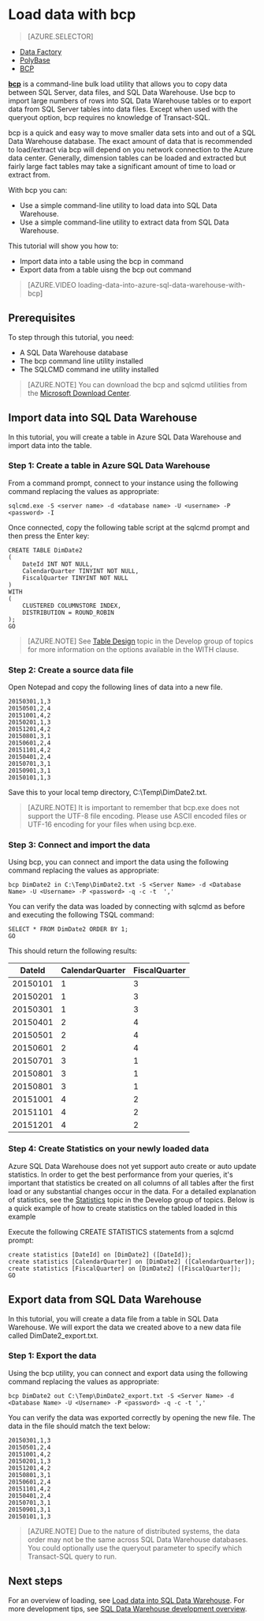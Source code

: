 <properties
   pageTitle="Use bcp to load data into SQL Data Warehouse | Microsoft Azure"
   description="Learn what bcp is and how to use it for data warehousing scenarios."
   services="sql-data-warehouse"
   documentationCenter="NA"
   authors="TwoUnder"
   manager="barbkess"
   editor=""/>

<tags
   ms.service="sql-data-warehouse"
   ms.devlang="NA"
   ms.topic="article"
   ms.tgt_pltfrm="NA"
   ms.workload="data-services"
   ms.date="01/07/2016"
   ms.author="mausher;barbkess;sonyama"/>


# Load data with bcp

> [AZURE.SELECTOR]
- [Data Factory](sql-data-warehouse-get-started-load-with-azure-data-factory.md)
- [PolyBase](sql-data-warehouse-get-started-load-with-polybase.md)
- [BCP](sql-data-warehouse-load-with-bcp.md)


**[bcp][]** is a command-line bulk load utility that allows you to copy data between SQL Server, data files, and SQL Data Warehouse. Use bcp to import large numbers of rows into SQL Data Warehouse tables or to export data from SQL Server tables into data files. Except when used with the queryout option, bcp requires no knowledge of Transact-SQL.

bcp is a quick and easy way to move smaller data sets into and out of a SQL Data Warehouse database. The exact amount of data that is recommended to load/extract via bcp will depend on you network connection to the Azure data center.  Generally, dimension tables can be loaded and extracted but fairly large fact tables may take a significant amount of time to load or extract from.

With bcp you can:

- Use a simple command-line utility to load data into SQL Data Warehouse.
- Use a simple command-line utility to extract data from SQL Data Warehouse.

This tutorial will show you how to:

- Import data into a table using the bcp in command
- Export data from a table uisng the bcp out command

>[AZURE.VIDEO loading-data-into-azure-sql-data-warehouse-with-bcp]

## Prerequisites

To step through this tutorial, you need:

- A SQL Data Warehouse database
- The bcp command line utility installed
- The SQLCMD command ine utility installed

>[AZURE.NOTE] You can download the bcp and sqlcmd utilities from the [Microsoft Download Center][].

## Import data into SQL Data Warehouse

In this tutorial, you will create a table in Azure SQL Data Warehouse and import data into the table.

### Step 1: Create a table in Azure SQL Data Warehouse

From a command prompt, connect to your instance using the following command replacing the values as appropriate:

```
sqlcmd.exe -S <server name> -d <database name> -U <username> -P <password> -I
```
Once connected, copy the following table script at the sqlcmd prompt and then press the Enter key:

```
CREATE TABLE DimDate2 
(
    DateId INT NOT NULL,
    CalendarQuarter TINYINT NOT NULL,
    FiscalQuarter TINYINT NOT NULL
)
WITH 
(
    CLUSTERED COLUMNSTORE INDEX,
    DISTRIBUTION = ROUND_ROBIN
);
GO
```
>[AZURE.NOTE] See [Table Design][] topic in the Develop group of topics for more information on the options available in the WITH clause.

### Step 2: Create a source data file

Open Notepad and copy the following lines of data into a new file.

```
20150301,1,3
20150501,2,4
20151001,4,2
20150201,1,3
20151201,4,2
20150801,3,1
20150601,2,4
20151101,4,2
20150401,2,4
20150701,3,1
20150901,3,1
20150101,1,3
```

Save this to your local temp directory, C:\Temp\DimDate2.txt.

> [AZURE.NOTE] It is important to remember that bcp.exe does not support the UTF-8 file encoding. Please use ASCII encoded files or UTF-16 encoding for your files when using bcp.exe.

### Step 3: Connect and import the data
Using bcp, you can connect and import the data using the following command replacing the values as appropriate:

```
bcp DimDate2 in C:\Temp\DimDate2.txt -S <Server Name> -d <Database Name> -U <Username> -P <password> -q -c -t  ','
```

You can verify the data was loaded by connecting with sqlcmd as before and executing the following TSQL command:

```
SELECT * FROM DimDate2 ORDER BY 1;
GO
```

This should return the following results:

DateId |CalendarQuarter |FiscalQuarter
----------- |--------------- |-------------
20150101 |1 |3
20150201 |1 |3
20150301 |1 |3
20150401 |2 |4
20150501 |2 |4
20150601 |2 |4
20150701 |3 |1
20150801 |3 |1
20150801 |3 |1
20151001 |4 |2
20151101 |4 |2
20151201 |4 |2

### Step 4: Create Statistics on your newly loaded data 

Azure SQL Data Warehouse does not yet support auto create or auto update statistics. In order to get the best performance from your queries, it's important that statistics be created on all columns of all tables after the first load or any substantial changes occur in the data. For a detailed explanation of statistics, see the [Statistics][] topic in the Develop group of topics. Below is a quick example of how to create statistics on the tabled loaded in this example

Execute the following CREATE STATISTICS statements from a sqlcmd prompt:

```
create statistics [DateId] on [DimDate2] ([DateId]);
create statistics [CalendarQuarter] on [DimDate2] ([CalendarQuarter]);
create statistics [FiscalQuarter] on [DimDate2] ([FiscalQuarter]);
GO
```

## Export data from SQL Data Warehouse
In this tutorial, you will create a data file from a table in SQL Data Warehouse. We will export the data we created above to a new data file called DimDate2_export.txt.

### Step 1: Export the data

Using the bcp utility, you can connect and export data using the following command replacing the values as appropriate:

```
bcp DimDate2 out C:\Temp\DimDate2_export.txt -S <Server Name> -d <Database Name> -U <Username> -P <password> -q -c -t ','
```
You can verify the data was exported correctly by opening the new file. The data in the file should match the text below:

```
20150301,1,3
20150501,2,4
20151001,4,2
20150201,1,3
20151201,4,2
20150801,3,1
20150601,2,4
20151101,4,2
20150401,2,4
20150701,3,1
20150901,3,1
20150101,1,3
```

>[AZURE.NOTE] Due to the nature of distributed systems, the data order may not be the same across SQL Data Warehouse databases. You could optionally use the queryout parameter to specify which Transact-SQL query to run.

## Next steps
For an overview of loading, see [Load data into SQL Data Warehouse][].
For more development tips, see [SQL Data Warehouse development overview][].

<!--Image references-->

<!--Article references-->

[Load data into SQL Data Warehouse]: ./sql-data-warehouse-overview-load.md
[SQL Data Warehouse development overview]: ./sql-data-warehouse-overview-develop.md
[Table Design]: ./sql-data-warehouse-develop-table-design.md
[Statistics]: ./sql-data-warehouse-develop-statistics.md


<!--MSDN references-->
[bcp]: https://msdn.microsoft.com/library/ms162802.aspx


<!--Other Web references-->
[Microsoft Download Center]: http://www.microsoft.com/download/details.aspx?id=36433
